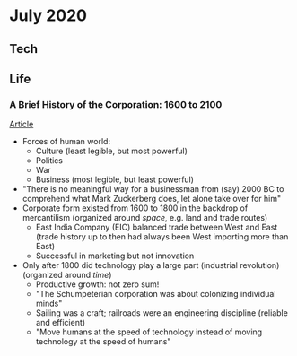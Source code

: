 July 2020
=========

Tech
----

Life
----

### A Brief History of the Corporation: 1600 to 2100

[Article](https://www.ribbonfarm.com/2011/06/08/a-brief-history-of-the-corporation-1600-to-2100/)

- Forces of human world:
  - Culture (least legible, but most powerful)
  - Politics
  - War
  - Business (most legible, but least powerful)
- "There is no meaningful way for a businessman from (say) 2000 BC to comprehend what Mark Zuckerberg does, let alone take over for him"
- Corporate form existed from 1600 to 1800 in the backdrop of mercantilism (organized around *space*, e.g. land and trade routes)
  - East India Company (EIC) balanced trade between West and East (trade history up to then had always been West importing more than East)
  - Successful in marketing but not innovation
- Only after 1800 did technology play a large part (industrial revolution) (organized around *time*)
  - Productive growth: not zero sum!
  - "The Schumpeterian corporation was about colonizing individual minds"
  - Sailing was a craft; railroads were an engineering discipline (reliable and efficient)
  - "Move humans at the speed of technology instead of moving technology at the speed of humans"
